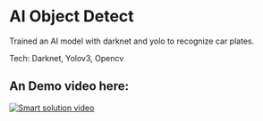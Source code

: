# AI Object Detect

Trained an AI model with darknet and yolo to recognize car plates. 

Tech: Darknet, Yolov3, Opencv

## An Demo video here:

[![Smart solution video](https://img.youtube.com/vi/x6xgrhywGbU/0.jpg)](https://www.youtube.com/watch?v=x6xgrhywGbU)
